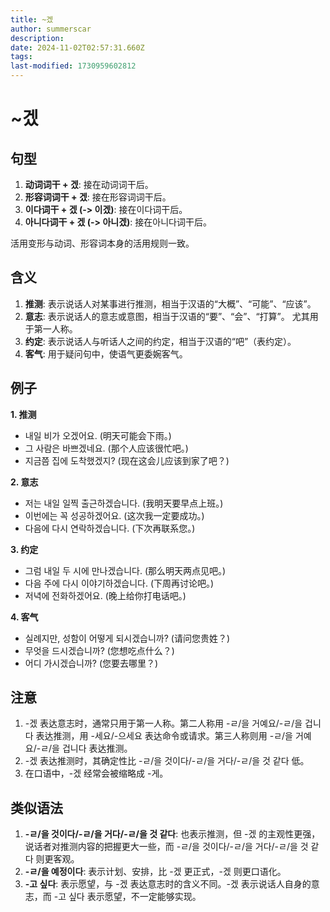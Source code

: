 ```yaml
---
title: ~겠
author: summerscar
description:
date: 2024-11-02T02:57:31.660Z
tags:
last-modified: 1730959602812
---
```


# ~겠

## 句型

1. **动词词干 + 겠**:  接在动词词干后。
2. **形容词词干 + 겠**: 接在形容词词干后。
3. **이다词干 + 겠 (-> 이겠)**: 接在이다词干后。
4. **아니다词干 + 겠 (-> 아니겠)**: 接在아니다词干后。

活用变形与动词、形容词本身的活用规则一致。


## 含义

1. **推测**: 表示说话人对某事进行推测，相当于汉语的“大概”、“可能”、“应该”。
2. **意志**: 表示说话人的意志或意图，相当于汉语的“要”、“会”、“打算”。 尤其用于第一人称。
3. **约定**: 表示说话人与听话人之间的约定，相当于汉语的“吧”（表约定）。
4. **客气**: 用于疑问句中，使语气更委婉客气。


## 例子

**1. 推测**

* <Speak>내일 비가 오겠어요.</Speak> (明天可能会下雨。)
* <Speak>그 사람은 바쁘겠네요.</Speak> (那个人应该很忙吧。)
* <Speak>지금쯤 집에 도착했겠지?</Speak> (现在这会儿应该到家了吧？)

**2. 意志**

* <Speak>저는 내일 일찍 출근하겠습니다.</Speak> (我明天要早点上班。)
* <Speak>이번에는 꼭 성공하겠어요.</Speak> (这次我一定要成功。)
* <Speak>다음에 다시 연락하겠습니다.</Speak> (下次再联系您。)

**3. 约定**

* <Speak>그럼 내일 두 시에 만나겠습니다.</Speak> (那么明天两点见吧。)
* <Speak>다음 주에 다시 이야기하겠습니다.</Speak> (下周再讨论吧。)
* <Speak>저녁에 전화하겠어요.</Speak> (晚上给你打电话吧。)


**4. 客气**

* <Speak>실례지만, 성함이 어떻게 되시겠습니까?</Speak> (请问您贵姓？)
* <Speak>무엇을 드시겠습니까?</Speak> (您想吃点什么？)
* <Speak>어디 가시겠습니까?</Speak> (您要去哪里？)


## 注意

1.  -겠 表达意志时，通常只用于第一人称。第二人称用 -ㄹ/을 거예요/-ㄹ/을 겁니다 表达推测，用 -세요/-으세요 表达命令或请求。第三人称则用 -ㄹ/을 거예요/-ㄹ/을 겁니다 表达推测。
2.  -겠 表达推测时，其确定性比 -ㄹ/을 것이다/-ㄹ/을 거다/-ㄹ/을 것 같다 低。
3.  在口语中，-겠 经常会被缩略成 -게。


## 类似语法

1. **-ㄹ/을 것이다/-ㄹ/을 거다/-ㄹ/을 것 같다**: 也表示推测，但 -겠 的主观性更强，说话者对推测内容的把握更大一些，而 -ㄹ/을 것이다/-ㄹ/을 거다/-ㄹ/을 것 같다 则更客观。
2. **-ㄹ/을 예정이다**: 表示计划、安排，比 -겠 更正式，-겠 则更口语化。
3. **-고 싶다**: 表示愿望，与 -겠 表达意志时的含义不同。-겠 表示说话人自身的意志，而 -고 싶다 表示愿望，不一定能够实现。
